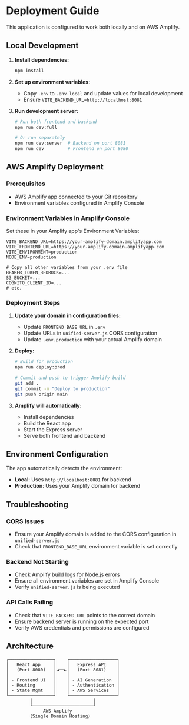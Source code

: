 # Deployment Guide

This application is configured to work both locally and on AWS Amplify.

## Local Development

1. **Install dependencies:**
   ```bash
   npm install
   ```

2. **Set up environment variables:**
   - Copy `.env` to `.env.local` and update values for local development
   - Ensure `VITE_BACKEND_URL=http://localhost:8081`

3. **Run development server:**
   ```bash
   # Run both frontend and backend
   npm run dev:full
   
   # Or run separately
   npm run dev:server  # Backend on port 8081
   npm run dev         # Frontend on port 8080
   ```

## AWS Amplify Deployment

### Prerequisites
- AWS Amplify app connected to your Git repository
- Environment variables configured in Amplify Console

### Environment Variables in Amplify Console
Set these in your Amplify app's Environment Variables:

```
VITE_BACKEND_URL=https://your-amplify-domain.amplifyapp.com
VITE_FRONTEND_URL=https://your-amplify-domain.amplifyapp.com
VITE_ENVIRONMENT=production
NODE_ENV=production

# Copy all other variables from your .env file
BEARER_TOKEN_BEDROCK=...
S3_BUCKET=...
COGNITO_CLIENT_ID=...
# etc.
```

### Deployment Steps

1. **Update your domain in configuration files:**
   - Update `FRONTEND_BASE_URL` in `.env`
   - Update URLs in `unified-server.js` CORS configuration
   - Update `.env.production` with your actual Amplify domain

2. **Deploy:**
   ```bash
   # Build for production
   npm run deploy:prod
   
   # Commit and push to trigger Amplify build
   git add .
   git commit -m "Deploy to production"
   git push origin main
   ```

3. **Amplify will automatically:**
   - Install dependencies
   - Build the React app
   - Start the Express server
   - Serve both frontend and backend

## Environment Configuration

The app automatically detects the environment:
- **Local**: Uses `http://localhost:8081` for backend
- **Production**: Uses your Amplify domain for backend

## Troubleshooting

### CORS Issues
- Ensure your Amplify domain is added to the CORS configuration in `unified-server.js`
- Check that `FRONTEND_BASE_URL` environment variable is set correctly

### Backend Not Starting
- Check Amplify build logs for Node.js errors
- Ensure all environment variables are set in Amplify Console
- Verify `unified-server.js` is being executed

### API Calls Failing
- Check that `VITE_BACKEND_URL` points to the correct domain
- Ensure backend server is running on the expected port
- Verify AWS credentials and permissions are configured

## Architecture

```
┌─────────────────┐    ┌──────────────────┐
│   React App     │    │   Express API    │
│   (Port 8080)   │◄──►│   (Port 8081)    │
│                 │    │                  │
│ - Frontend UI   │    │ - AI Generation  │
│ - Routing       │    │ - Authentication │
│ - State Mgmt    │    │ - AWS Services   │
└─────────────────┘    └──────────────────┘
         │                       │
         └───────────────────────┘
              AWS Amplify
         (Single Domain Hosting)
```